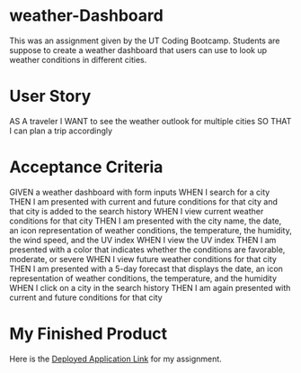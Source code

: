 # weather-Dashboard

This was an assignment given by the UT Coding Bootcamp. Students are suppose to create a weather dashboard that users can use to look up weather conditions in different cities.  

# User Story 
AS A traveler
I WANT to see the weather outlook for multiple cities
SO THAT I can plan a trip accordingly


 
# Acceptance Criteria 

GIVEN a weather dashboard with form inputs
WHEN I search for a city
THEN I am presented with current and future conditions for that city and that city is added to the search history
WHEN I view current weather conditions for that city
THEN I am presented with the city name, the date, an icon representation of weather conditions, the temperature, the humidity, the wind speed, and the UV index
WHEN I view the UV index
THEN I am presented with a color that indicates whether the conditions are favorable, moderate, or severe
WHEN I view future weather conditions for that city
THEN I am presented with a 5-day forecast that displays the date, an icon representation of weather conditions, the temperature, and the humidity
WHEN I click on a city in the search history
THEN I am again presented with current and future conditions for that city



# My Finished Product
Here is the [Deployed Application Link](https://dgib21.github.io/weather-Dashboard/) for my assignment. 



